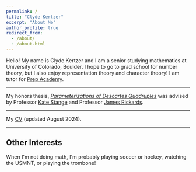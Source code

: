```yaml
---
permalink: /
title: "Clyde Kertzer"
excerpt: "About Me"
author_profile: true
redirect_from: 
  - /about/
  - /about.html
---
```


Hello! My name is Clyde Kertzer and I am a senior studying mathematics at University of Colorado, Boulder. I hope to go to grad school for number theory, but I also enjoy representation theory and character theory! I am tutor for <a href="https://prepacademytutors.com/location/boulder/?tutor=clyde-k">Prep Academy</a>. 

---

My honors thesis, [_Parameterizations of Descartes Quadruples_](/files/HonorsThesis.pdf) was advised by Professor <a href="https://math.katestange.net">Kate Stange</a> and Professor <a href="https://math.colorado.edu/~jari2770">James Rickards</a>.

---

My [CV](/files/ClydeKertzer_CVAug24.pdf) (updated August 2024).

---

## Other Interests

When I'm not doing math, I'm probably playing soccer or hockey, watching the USMNT, or playing the trombone!
